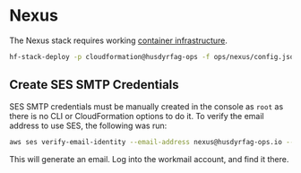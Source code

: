 # Nexus

The Nexus stack requires working [container infrastructure](../../containers/Readme.md).

```sh
hf-stack-deploy -p cloudformation@husdyrfag-ops -f ops/nexus/config.json
```

## Create SES SMTP Credentials

SES SMTP credentials must be manually created in the console as `root` as there
is no CLI or CloudFormation options to do it. To verify the email address to use
SES, the following was run:

```sh
aws ses verify-email-identity --email-address nexus@husdyrfag-ops.io --profile cloudformation@husdyrfag-ops
```

This will generate an email. Log into the workmail account, and find it there.
